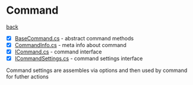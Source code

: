 # Command
[back](../Commands.md)

- [x] [BaseCommand.cs](./BaseCommand.cs) - abstract command methods
- [x] [CommandInfo.cs](./CommandInfo.cs) - meta info about command
- [x] [ICommand.cs](./ICommand.cs) - command interface
- [x] [ICommandSettings.cs](./ICommandSettings.cs) - command settings interface

Command settings are assembles via options and then used by command for futher actions
